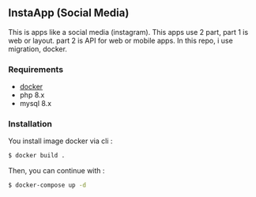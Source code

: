 ## InstaApp (Social Media)

This is apps like a social media (instagram). This apps use 2 part, part 1 is web or layout. part 2 is API for web or mobile apps. In this repo, i use migration, docker.

### Requirements
- [docker](https://docs.docker.com/get-started/overview/)
- php 8.x
- mysql 8.x
### Installation

You install image docker via cli :

```bash
$ docker build .
```

Then, you can continue with :

```bash
$ docker-compose up -d
```